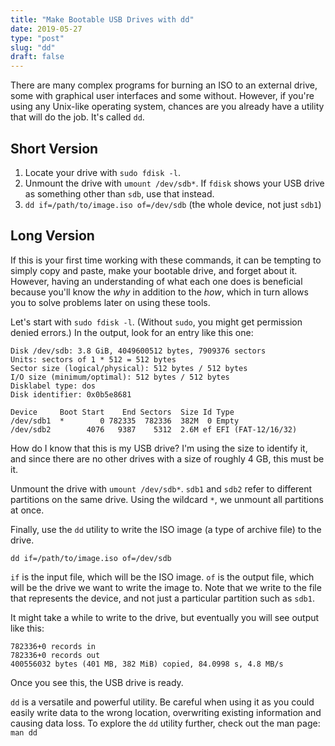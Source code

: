 ```yaml
---
title: "Make Bootable USB Drives with dd"
date: 2019-05-27
type: "post"
slug: "dd"
draft: false
---
```


There are many complex programs for burning an ISO to an external drive, some
with graphical user interfaces and some without. However, if you're using any
Unix-like operating system, chances are you already have a utility that will
do the job. It's called `dd`.

## Short Version

  1. Locate your drive with `sudo fdisk -l`.
  2. Unmount the drive with `umount /dev/sdb*`. If `fdisk` shows your USB
     drive as something other than `sdb`, use that instead.
  3. `dd if=/path/to/image.iso of=/dev/sdb` (the whole device, not just `sdb1`)

## Long Version

If this is your first time working with these commands, it can be tempting to
simply copy and paste, make your bootable drive, and forget about it. However,
having an understanding of what each one does is beneficial because you'll know
the *why* in addition to the *how*, which in turn allows you to solve problems
later on using these tools.

Let's start with `sudo fdisk -l`. (Without `sudo`, you might get permission
denied errors.) In the output, look for an entry like this one:

```
Disk /dev/sdb: 3.8 GiB, 4049600512 bytes, 7909376 sectors
Units: sectors of 1 * 512 = 512 bytes
Sector size (logical/physical): 512 bytes / 512 bytes
I/O size (minimum/optimal): 512 bytes / 512 bytes
Disklabel type: dos
Disk identifier: 0x0b5e8681

Device     Boot Start    End Sectors  Size Id Type
/dev/sdb1  *        0 782335  782336  382M  0 Empty
/dev/sdb2        4076   9387    5312  2.6M ef EFI (FAT-12/16/32)
```

How do I know that this is my USB drive? I'm using the size to identify it,
and since there are no other drives with a size of roughly 4 GB, this must be
it.

Unmount the drive with `umount /dev/sdb*`. `sdb1` and `sdb2` refer to
different partitions on the same drive. Using the wildcard `*`, we unmount all
partitions at once.

Finally, use the `dd` utility to write the ISO image (a type of archive
file) to the drive.

```
dd if=/path/to/image.iso of=/dev/sdb
```

`if` is the input file, which will be the ISO image. `of` is the output file,
which will be the drive we want to write the image to. Note that we write to
the file that represents the device, and not just a particular partition such
as `sdb1`.

It might take a while to write to the drive, but eventually you will see output
like this:

```
782336+0 records in
782336+0 records out
400556032 bytes (401 MB, 382 MiB) copied, 84.0998 s, 4.8 MB/s
```

Once you see this, the USB drive is ready.

`dd` is a versatile and powerful utility. Be careful when using it as you could
easily write data to the wrong location, overwriting existing information and
causing data loss. To explore the `dd` utility further, check out the man page:
`man dd`
